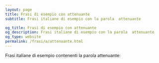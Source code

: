 ```yaml
---
layout: page
title: Frasi di esempio con attenuante 
subtitle: Frasi italiane di esempio con la parola  attenuante

og_title: Frasi di esempio con attenuante 
og_description: Frasi italiane di esempio con la parola  attenuante
og_type: website
permalink: /frasi/a/attenuante.html
---
```


Frasi italiane di esempio contenenti la parola attenuante:


